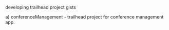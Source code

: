 developing trailhead project gists

a) conferenceManagement - trailhead project for conference management app.
 
